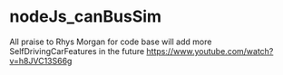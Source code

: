 # nodeJs_canBusSim
All praise to Rhys Morgan for code base will add more SelfDrivingCarFeatures in the future
https://www.youtube.com/watch?v=h8JVC13S66g
